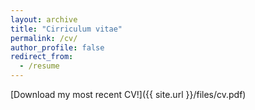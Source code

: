 ```yaml
---
layout: archive
title: "Cirriculum vitae"
permalink: /cv/
author_profile: false
redirect_from:
  - /resume
---
```


[Download my most recent CV!]({{ site.url }}/files/cv.pdf)
